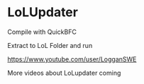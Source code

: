 LoLUpdater
==========
Compile with QuickBFC

Extract to LoL Folder and run

https://www.youtube.com/user/LogganSWE

More videos about LoLupdater coming
